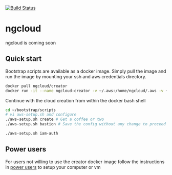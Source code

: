 [![Build Status](https://dev.azure.com/ngcloud/creator/_apis/build/status/ngcloud.bootstrap)](https://dev.azure.com/ngcloud/creator/_build/latest?definitionId=1)

# ngcloud

ngcloud is coming soon

## Quick start

Bootstrap scripts are available as a docker image. Simply pull the image and run the image by mounting your ssh and aws credentials directory.

```bash
docker pull ngcloud/creator
docker run -it --name ngcloud-creator -v ~/.aws:/home/ngcloud/.aws -v ~/.ssh:/home/ngcloud/.ssh ngcloud/creator
```

Continue with the cloud creation from within the docker bash shell

```bash
cd ~/bootstrap/scripts
# vi aws-setup.sh and configure
./aws-setup.sh create # Get a coffee or two
./aws-setup.sh bastion # Save the config without any change to proceed
```

```bash
./aws-setup.sh iam-auth
```

## Power users

For users not willing to use the creator docker image follow the instructions in [power users](https://github.com/ngcloud/bootstrap/blob/master/docs/power_users.md) to setup your computer or vm

